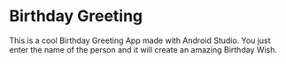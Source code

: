 # Birthday Greeting
This is a cool Birthday Greeting App made with Android Studio. You just enter the name of the person and it will create an amazing Birthday Wish. 

